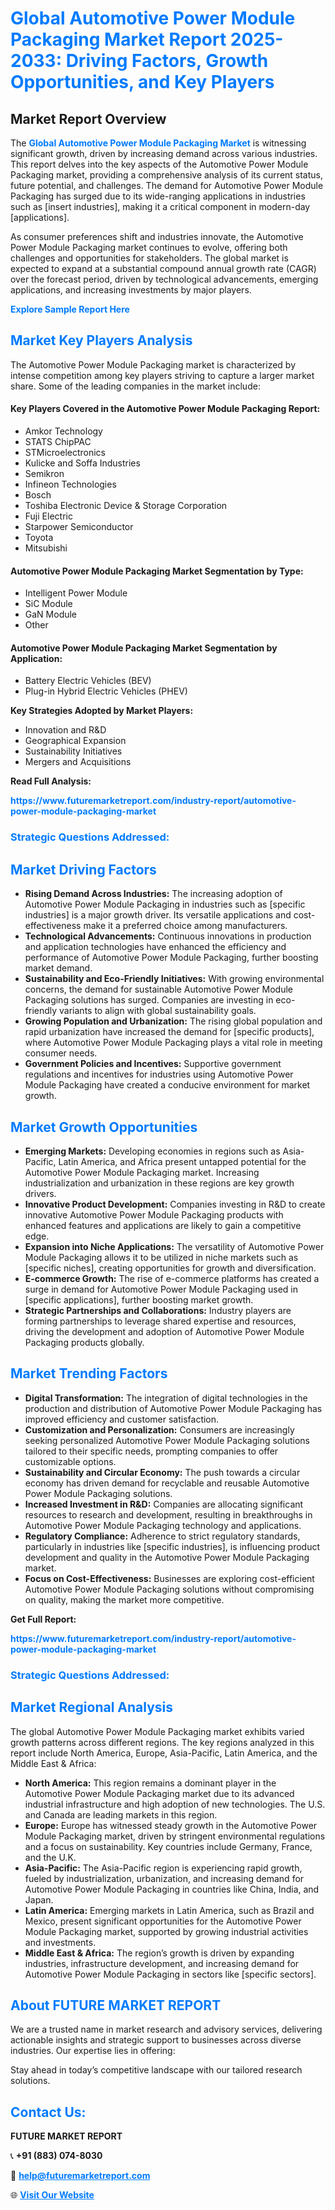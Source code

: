 <h1 style="color: #007BFF;">Global Automotive Power Module Packaging Market Report 2025-2033: Driving Factors, Growth Opportunities, and Key Players</h1>

<section id="overview">
<h2>Market Report Overview</h2>
<p>The <a href="https://www.futuremarketreport.com/industry-report/automotive-power-module-packaging-market" style="color: #007BFF; text-decoration: none;"><strong>Global Automotive Power Module Packaging Market</strong></a> is witnessing significant growth, driven by increasing demand across various industries. This report delves into the key aspects of the Automotive Power Module Packaging market, providing a comprehensive analysis of its current status, future potential, and challenges. The demand for Automotive Power Module Packaging has surged due to its wide-ranging applications in industries such as [insert industries], making it a critical component in modern-day [applications].</p>
<p>As consumer preferences shift and industries innovate, the Automotive Power Module Packaging market continues to evolve, offering both challenges and opportunities for stakeholders. The global market is expected to expand at a substantial compound annual growth rate (CAGR) over the forecast period, driven by technological advancements, emerging applications, and increasing investments by major players.</p>
</section>

<section id="overview">
<p><a href="https://www.futuremarketreport.com/request-sample/reportId=115921" style="color: #007BFF; text-decoration: none;"><strong>Explore Sample Report Here</strong></a></p>
</section>

<section id="key-players">
<h2 style="color: #007BFF;">Market Key Players Analysis</h2>
<p>The Automotive Power Module Packaging market is characterized by intense competition among key players striving to capture a larger market share. Some of the leading companies in the market include:</p>
<h4>Key Players Covered in the Automotive Power Module Packaging Report:</h4>
<ul><li>Amkor Technology</li><li>STATS ChipPAC</li><li>STMicroelectronics</li><li>Kulicke and Soffa Industries</li><li>Semikron</li><li>Infineon Technologies</li><li>Bosch</li><li>Toshiba Electronic Device &amp; Storage Corporation</li><li>Fuji Electric</li><li>Starpower Semiconductor</li><li>Toyota</li><li>Mitsubishi</li></ul>
<h4>Automotive Power Module Packaging Market Segmentation by Type:</h4>
<ul><li>Intelligent Power Module</li><li>SiC Module</li><li>GaN Module</li><li>Other</li></ul>

<h4>Automotive Power Module Packaging Market Segmentation by Application:</h4>
<ul><li>Battery Electric Vehicles (BEV)</li><li>Plug-in Hybrid Electric Vehicles (PHEV)</li></ul>
<p><strong>Key Strategies Adopted by Market Players:</strong></p>
<ul>
<li>Innovation and R&D</li>
<li>Geographical Expansion</li>
<li>Sustainability Initiatives</li>
<li>Mergers and Acquisitions</li>
</ul>
</section>

<section>
<p><strong>Read Full Analysis: </strong></p><a href="https://www.futuremarketreport.com/industry-report/automotive-power-module-packaging-market" style="color: #007BFF; text-decoration: none;"><strong>https://www.futuremarketreport.com/industry-report/automotive-power-module-packaging-market</strong></a>
<h3 style="color: #007BFF;">Strategic Questions Addressed:</h3>
</section>

<section id="driving-factors">
<h2 style="color: #007BFF;">Market Driving Factors</h2>
<ul>
<li><strong>Rising Demand Across Industries:</strong> The increasing adoption of Automotive Power Module Packaging in industries such as [specific industries] is a major growth driver. Its versatile applications and cost-effectiveness make it a preferred choice among manufacturers.</li>
<li><strong>Technological Advancements:</strong> Continuous innovations in production and application technologies have enhanced the efficiency and performance of Automotive Power Module Packaging, further boosting market demand.</li>
<li><strong>Sustainability and Eco-Friendly Initiatives:</strong> With growing environmental concerns, the demand for sustainable Automotive Power Module Packaging solutions has surged. Companies are investing in eco-friendly variants to align with global sustainability goals.</li>
<li><strong>Growing Population and Urbanization:</strong> The rising global population and rapid urbanization have increased the demand for [specific products], where Automotive Power Module Packaging plays a vital role in meeting consumer needs.</li>
<li><strong>Government Policies and Incentives:</strong> Supportive government regulations and incentives for industries using Automotive Power Module Packaging have created a conducive environment for market growth.</li>
</ul>
</section>

<section id="growth-opportunities">
<h2 style="color: #007BFF;">Market Growth Opportunities</h2>
<ul>
<li><strong>Emerging Markets:</strong> Developing economies in regions such as Asia-Pacific, Latin America, and Africa present untapped potential for the Automotive Power Module Packaging market. Increasing industrialization and urbanization in these regions are key growth drivers.</li>
<li><strong>Innovative Product Development:</strong> Companies investing in R&D to create innovative Automotive Power Module Packaging products with enhanced features and applications are likely to gain a competitive edge.</li>
<li><strong>Expansion into Niche Applications:</strong> The versatility of Automotive Power Module Packaging allows it to be utilized in niche markets such as [specific niches], creating opportunities for growth and diversification.</li>
<li><strong>E-commerce Growth:</strong> The rise of e-commerce platforms has created a surge in demand for Automotive Power Module Packaging used in [specific applications], further boosting market growth.</li>
<li><strong>Strategic Partnerships and Collaborations:</strong> Industry players are forming partnerships to leverage shared expertise and resources, driving the development and adoption of Automotive Power Module Packaging products globally.</li>
</ul>
</section>

<section id="trending-factors">
<h2 style="color: #007BFF;">Market Trending Factors</h2>
<ul>
<li><strong>Digital Transformation:</strong> The integration of digital technologies in the production and distribution of Automotive Power Module Packaging has improved efficiency and customer satisfaction.</li>
<li><strong>Customization and Personalization:</strong> Consumers are increasingly seeking personalized Automotive Power Module Packaging solutions tailored to their specific needs, prompting companies to offer customizable options.</li>
<li><strong>Sustainability and Circular Economy:</strong> The push towards a circular economy has driven demand for recyclable and reusable Automotive Power Module Packaging solutions.</li>
<li><strong>Increased Investment in R&D:</strong> Companies are allocating significant resources to research and development, resulting in breakthroughs in Automotive Power Module Packaging technology and applications.</li>
<li><strong>Regulatory Compliance:</strong> Adherence to strict regulatory standards, particularly in industries like [specific industries], is influencing product development and quality in the Automotive Power Module Packaging market.</li>
<li><strong>Focus on Cost-Effectiveness:</strong> Businesses are exploring cost-efficient Automotive Power Module Packaging solutions without compromising on quality, making the market more competitive.</li>
</ul>
</section>

<section>
<p><strong>Get Full Report: </strong></p><a href="https://www.futuremarketreport.com/industry-report/automotive-power-module-packaging-market" style="color: #007BFF; text-decoration: none;"><strong>https://www.futuremarketreport.com/industry-report/automotive-power-module-packaging-market</strong></a>
<h3 style="color: #007BFF;">Strategic Questions Addressed:</h3>
</section>


<section id="regional-analysis">
<h2 style="color: #007BFF;">Market Regional Analysis</h2>
<p>The global Automotive Power Module Packaging market exhibits varied growth patterns across different regions. The key regions analyzed in this report include North America, Europe, Asia-Pacific, Latin America, and the Middle East & Africa:</p>
<ul>
<li><strong>North America:</strong> This region remains a dominant player in the Automotive Power Module Packaging market due to its advanced industrial infrastructure and high adoption of new technologies. The U.S. and Canada are leading markets in this region.</li>
<li><strong>Europe:</strong> Europe has witnessed steady growth in the Automotive Power Module Packaging market, driven by stringent environmental regulations and a focus on sustainability. Key countries include Germany, France, and the U.K.</li>
<li><strong>Asia-Pacific:</strong> The Asia-Pacific region is experiencing rapid growth, fueled by industrialization, urbanization, and increasing demand for Automotive Power Module Packaging in countries like China, India, and Japan.</li>
<li><strong>Latin America:</strong> Emerging markets in Latin America, such as Brazil and Mexico, present significant opportunities for the Automotive Power Module Packaging market, supported by growing industrial activities and investments.</li>
<li><strong>Middle East & Africa:</strong> The region’s growth is driven by expanding industries, infrastructure development, and increasing demand for Automotive Power Module Packaging in sectors like [specific sectors].</li>
</ul>
</section>

<footer>
<h2 style="color: #007BFF;">About FUTURE MARKET REPORT</h2>
<p>We are a trusted name in market research and advisory services, delivering actionable insights and strategic support to businesses across diverse industries. Our expertise lies in offering:</p>

<p>Stay ahead in today’s competitive landscape with our tailored research solutions.</p>

<h2 style="color: #007BFF;">Contact Us:</h2>
<p><strong>FUTURE MARKET REPORT</strong></p>
<p>📞 <strong>+91 (883) 074-8030</strong></p>
<p>📧 <strong><a href="mailto:help@futuremarketreport.com" style="color: #007BFF;">help@futuremarketreport.com</a></strong></p>
<p>🌐 <strong><a href="https://www.futuremarketreport.com/" style="color: #007BFF;">Visit Our Website</a></strong></p>
</footer>